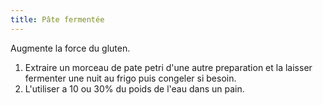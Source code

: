 ```yaml
---
title: Pâte fermentée
---
```


Augmente la force du gluten.

1. Extraire un morceau de pate petri d'une autre preparation et la laisser fermenter une nuit au frigo puis congeler si besoin.
1. L'utiliser a 10 ou 30% du poids de l'eau dans un pain.